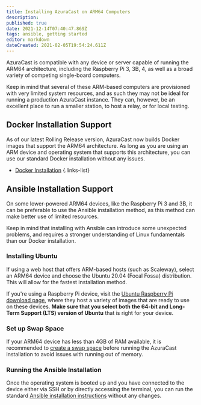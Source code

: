 ```yaml
---
title: Installing AzuraCast on ARM64 Computers
description: 
published: true
date: 2021-12-14T07:40:47.869Z
tags: ansible, getting started
editor: markdown
dateCreated: 2021-02-05T19:54:24.611Z
---
```


AzuraCast is compatible with any device or server capable of running the ARM64 architecture, including the Raspberry Pi 3, 3B, 4, as well as a broad variety of competing single-board computers.

Keep in mind that several of these ARM-based computers are provisioned with very limited system resources, and as such they may not be ideal for running a production AzuraCast instance. They can, however, be an excellent place to run a smaller station, to host a relay, or for local testing.

## Docker Installation Support

As of our latest Rolling Release version, AzuraCast now builds Docker images that support the ARM64 architecture. As long as you are using an ARM device and operating system that supports this architecture, you can use our standard Docker installation without any issues.

- [Docker Installation](/en/getting-started/installation/docker)
{.links-list}

## Ansible Installation Support

On some lower-powered ARM64 devices, like the Raspberry Pi 3 and 3B, it can be preferable to use the Ansible installation method, as this method can make better use of limited resources.

Keep in mind that installing with Ansible can introduce some unexpected problems, and requires a stronger understanding of Linux fundamentals than our Docker installation.

### Installing Ubuntu

If using a web host that offers ARM-based hosts (such as Scaleway), select an ARM64 device and choose the Ubuntu 20.04 (Focal Fossa) distribution. This will allow for the fastest installation method.

If you're using a Raspberry Pi device, visit the [Ubuntu Raspberry Pi download page](https://ubuntu.com/download/raspberry-pi), where they host a variety of images that are ready to use on these devices. **Make sure that you select both the 64-bit and Long-Term Support (LTS) version of Ubuntu** that is right for your device.

### Set up Swap Space

If your ARM64 device has less than 4GB of RAM available, it is recommended to [create a swap space](https://linuxize.com/post/how-to-add-swap-space-on-ubuntu-20-04/) before running the AzuraCast installation to avoid issues with running out of memory.

### Running the Ansible Installation

Once the operating system is booted up and you have connected to the device either via SSH or by directly accessing the terminal, you can run the standard [Ansible installation instructions](/en/getting-started/installation/ansible) without any changes.